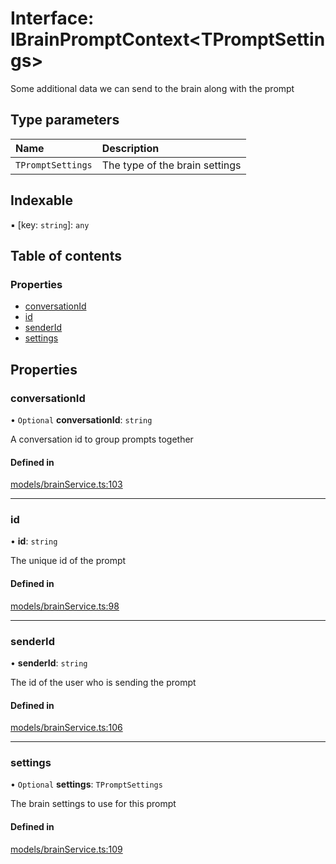 # Interface: IBrainPromptContext<TPromptSettings\>

Some additional data we can send to the brain along with the prompt

## Type parameters

| Name | Description |
| :------ | :------ |
| `TPromptSettings` | The type of the brain settings |

## Indexable

▪ [key: `string`]: `any`

## Table of contents

### Properties

- [conversationId](IBrainPromptContext.md#conversationid)
- [id](IBrainPromptContext.md#id)
- [senderId](IBrainPromptContext.md#senderid)
- [settings](IBrainPromptContext.md#settings)

## Properties

### conversationId

• `Optional` **conversationId**: `string`

A conversation id to group prompts together

#### Defined in

[models/brainService.ts:103](https://github.com/gethubai/brain-sdk/blob/eb59de1/src/models/brainService.ts#L103)

___

### id

• **id**: `string`

The unique id of the prompt

#### Defined in

[models/brainService.ts:98](https://github.com/gethubai/brain-sdk/blob/eb59de1/src/models/brainService.ts#L98)

___

### senderId

• **senderId**: `string`

The id of the user who is sending the prompt

#### Defined in

[models/brainService.ts:106](https://github.com/gethubai/brain-sdk/blob/eb59de1/src/models/brainService.ts#L106)

___

### settings

• `Optional` **settings**: `TPromptSettings`

The brain settings to use for this prompt

#### Defined in

[models/brainService.ts:109](https://github.com/gethubai/brain-sdk/blob/eb59de1/src/models/brainService.ts#L109)
